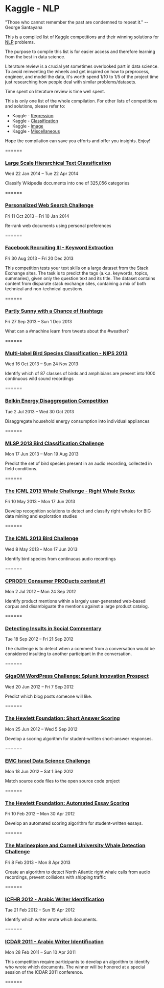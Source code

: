 # Kaggle - NLP

"Those who cannot remember the past are condemned to repeat it." -- George Santayana

This is a compiled list of Kaggle competitions and their winning solutions for [NLP](https://en.wikipedia.org/wiki/Natural_language_processing) problems. 

The purpose to complie this list is for easier access and therefore learning from the best in data science.

Literature review is a crucial yet sometimes overlooked part in data science. To avoid reinventing the wheels and get inspired on how to preprocess, engineer, and model the data, it's worth spend 1/10 to 1/5 of the project time just researching how people deal with similar problems/datasets.

Time spent on literature review is time well spent.

This is only one list of the whole compilation. For other lists of competitions and solutions, please refer to:

* Kaggle - [Regression](https://github.com/ShuaiW/kaggle-regression/)
* Kaggle - [Classification](https://github.com/ShuaiW/kaggle-classification/)
* Kaggle - [Image](https://github.com/ShuaiW/kaggle-image)
* Kaggle - [Miscellaneous](https://github.com/ShuaiW/kaggle-miscellaneous)

Hope the compilation can save you efforts and offer you insights. Enjoy!

======

### [Large Scale Hierarchical Text Classification](https://www.kaggle.com/c/lshtc)

Wed 22 Jan 2014 – Tue 22 Apr 2014

Classify Wikipedia documents into one of 325,056 categories

======

### [Personalized Web Search Challenge](https://www.kaggle.com/c/yandex-personalized-web-search-challenge)

Fri 11 Oct 2013 – Fri 10 Jan 2014

Re-rank web documents using personal preferences

======

### [Facebook Recruiting III - Keyword Extraction](https://www.kaggle.com/c/facebook-recruiting-iii-keyword-extraction)

Fri 30 Aug 2013 – Fri 20 Dec 2013

This competition tests your text skills on a large dataset from the Stack Exchange sites.  The task is to predict the tags (a.k.a. keywords, topics, summaries), given only the question text and its title. The dataset contains content from disparate stack exchange sites, containing a mix of both technical and non-technical questions.

======

### [Partly Sunny with a Chance of Hashtags](https://www.kaggle.com/c/crowdflower-weather-twitter)

Fri 27 Sep 2013 – Sun 1 Dec 2013

What can a #machine learn from tweets about the #weather?

======

### [Multi-label Bird Species Classification - NIPS 2013](https://www.kaggle.com/c/multilabel-bird-species-classification-nips2013)

Wed 16 Oct 2013 – Sun 24 Nov 2013

Identify which of 87 classes of birds and amphibians are present into 1000 continuous wild sound recordings

======

### [Belkin Energy Disaggregation Competition](https://www.kaggle.com/c/belkin-energy-disaggregation-competition)

Tue 2 Jul 2013 – Wed 30 Oct 2013

Disaggregate household energy consumption into individual appliances

======

### [MLSP 2013 Bird Classification Challenge](https://www.kaggle.com/c/mlsp-2013-birds)

Mon 17 Jun 2013 – Mon 19 Aug 2013

Predict the set of bird species present in an audio recording, collected in field conditions.

======

### [The ICML 2013 Whale Challenge - Right Whale Redux](https://www.kaggle.com/c/the-icml-2013-whale-challenge-right-whale-redux)

Fri 10 May 2013 – Mon 17 Jun 2013

Develop recognition solutions to detect and classify right whales for BIG data mining and exploration studies

======

### [The ICML 2013 Bird Challenge](https://www.kaggle.com/c/the-icml-2013-bird-challenge)

Wed 8 May 2013 – Mon 17 Jun 2013

Identify bird species from continuous audio recordings

======

### [CPROD1: Consumer PRODucts contest #1](https://www.kaggle.com/c/cprod1)

Mon 2 Jul 2012 – Mon 24 Sep 2012

Identify product mentions within a largely user-generated web-based corpus and disambiguate the mentions against a large product catalog.

======

### [Detecting Insults in Social Commentary](https://www.kaggle.com/c/detecting-insults-in-social-commentary)

Tue 18 Sep 2012 – Fri 21 Sep 2012

The challenge is to detect when a comment from a conversation would be considered insulting to another participant in the conversation.

======

### [GigaOM WordPress Challenge: Splunk Innovation Prospect](https://www.kaggle.com/c/predict-wordpress-likes)

Wed 20 Jun 2012 – Fri 7 Sep 2012

Predict which blog posts someone will like.

======

### [The Hewlett Foundation: Short Answer Scoring](https://www.kaggle.com/c/asap-sas)

Mon 25 Jun 2012 – Wed 5 Sep 2012

Develop a scoring algorithm for student-written short-answer responses.

======

### [EMC Israel Data Science Challenge](https://www.kaggle.com/c/emc-data-science)

Mon 18 Jun 2012 – Sat 1 Sep 2012

Match source code files to the open source code project

======

### [The Hewlett Foundation: Automated Essay Scoring](https://www.kaggle.com/c/asap-aes)

Fri 10 Feb 2012 – Mon 30 Apr 2012

Develop an automated scoring algorithm for student-written essays.

======

### [The Marinexplore and Cornell University Whale Detection Challenge](https://www.kaggle.com/c/whale-detection-challenge)

Fri 8 Feb 2013 – Mon 8 Apr 2013

Create an algorithm to detect North Atlantic right whale calls from audio recordings, prevent collisions with shipping traffic

======

### [ICFHR 2012 - Arabic Writer Identification](https://www.kaggle.com/c/awic2012)

Tue 21 Feb 2012 – Sun 15 Apr 2012

Identify which writer wrote which documents.

======

### [ICDAR 2011 - Arabic Writer Identification](https://www.kaggle.com/c/WIC2011)

Mon 28 Feb 2011 – Sun 10 Apr 2011

This competition require participants to develop an algorithm to identify who wrote which documents. The winner will be honored at a special session of the ICDAR 2011 conference.

======
